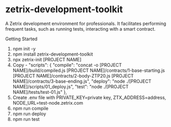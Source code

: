 # zetrix-development-toolkit
A Zetrix development environment for professionals. It facilitates performing frequent tasks, such as running tests, interacting with a smart contract.

Getting Started
1. npm init -y
2. npm install zetrix-development-toolkit
3. npx zetrix-init [PROJECT NAME]
4. Copy - "scripts": {
    "compile": "concat -o [PROJECT NAME]/build/compiled.js [PROJECT NAME]/contracts/1-base-starting.js [PROJECT NAME]/contracts/2-body-ZTP20.js [PROJECT NAME]/contracts/3-base-ending.js",
    "deploy": "node ./[PROJECT NAME]/scripts/01_deploy.js",
    "test": "node ./[PROJECT NAME]/tests/test-01.js"
  },
5. Create .env file with PRIVATE_KEY=private key, ZTX_ADDRESS=address, NODE_URL=test-node.zetrix.com
5. npm run compile
6. npm run deploy
7. npm run test
